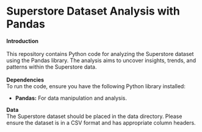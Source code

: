 # Superstore Dataset Analysis with Pandas
**Introduction** </br>
</br>
This repository contains Python code for analyzing the Superstore dataset using the Pandas library. The analysis aims to uncover insights, trends, and patterns within the Superstore data. </br>
</br>
**Dependencies** </br>
To run the code, ensure you have the following Python library installed:
- **Pandas:** For data manipulation and analysis.

**Data** </br>
The Superstore dataset should be placed in the data directory. Please ensure the dataset is in a CSV format and has appropriate column headers.
